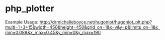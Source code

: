 # php_plotter

Example Usage: http://drmichelleboyce.net/hugoniot/hugoniot_plt.php?multi=1+3+15&width=450&height=450&grid_on=1&x=v&y=p&limits_on=1&x_min=0.088&x_max=0.45&y_min=0&y_max=190
